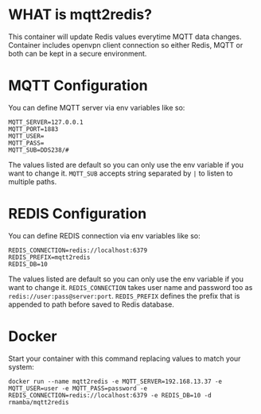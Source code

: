 # WHAT is mqtt2redis?

This container will update Redis values everytime MQTT data changes.
Container includes openvpn client connection so either Redis, MQTT or both can be kept in a secure environment.

# MQTT Configuration

You can define MQTT server via env variables like so:
```
MQTT_SERVER=127.0.0.1
MQTT_PORT=1883
MQTT_USER=
MQTT_PASS=
MQTT_SUB=DDS238/#
```
The values listed are default so you can only use the env variable if you want to change it.
`MQTT_SUB` accepts string separated by `|` to listen to multiple paths.

# REDIS Configuration

You can define REDIS connection via env variables like so:
```
REDIS_CONNECTION=redis://localhost:6379
REDIS_PREFIX=mqtt2redis
REDIS_DB=10
```
The values listed are default so you can only use the env variable if you want to change it.
`REDIS_CONNECTION` takes user name and password too as `redis://user:pass@server:port`.
`REDIS_PREFIX` defines the prefix that is appended to path before saved to Redis database.


# Docker

Start your container with this command replacing values to match your system:
```
docker run --name mqtt2redis -e MQTT_SERVER=192.168.13.37 -e MQTT_USER=user -e MQTT_PASS=password -e REDIS_CONNECTION=redis://localhost:6379 -e REDIS_DB=10 -d rmamba/mqtt2redis
```
